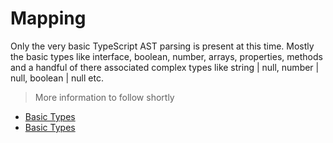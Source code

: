 # Mapping

Only the very basic TypeScript AST parsing is present at this time. Mostly the basic types like interface, boolean, number, arrays, properties, methods and a handful of there associated complex types like string | null, number | null, boolean | null etc.

> More information to follow shortly

- [Basic Types](./Mapping/BasicTypes.md)
- [Basic Types](./Mapping/RestParameters.md)